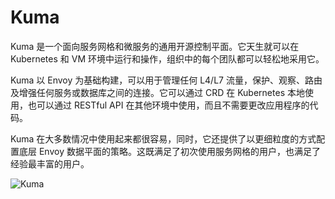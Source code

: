 # Kuma

Kuma 是一个面向服务网格和微服务的通用开源控制平面。它天生就可以在 Kubernetes 和 VM 环境中运行和操作，组织中的每个团队都可以轻松地采用它。

Kuma 以 Envoy 为基础构建，可以用于管理任何 L4/L7 流量，保护、观察、路由及增强任何服务或数据库之间的连接。它可以通过 CRD 在 Kubernetes 本地使用，也可以通过 RESTful API 在其他环境中使用，而且不需要更改应用程序的代码。

Kuma 在大多数情况中使用起来都很容易，同时，它还提供了以更细粒度的方式配置底层 Envoy 数据平面的策略。这既满足了初次使用服务网格的用户，也满足了经验最丰富的用户。

![Kuma](https://s2.ax1x.com/2019/10/27/Kyn0Vs.jpg)

